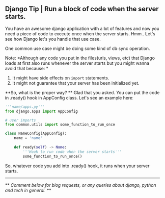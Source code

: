 ## Django Tip | Run a block of code when the server starts.

You have an awesome django application with a lot of features and now you need a piece of code to execute once when the server starts. Hmm.. Let's see how Django let's you handle that use case. 

One common use case might be doing some kind of db sync operation.

Note: *Although any code you put in the files(urls, views, etc) that Django loads at first also runs whenever the server starts but you might wanna avoid that because: *
1. It might have side effects on `import` statements.
2. It might not guarantee that your server has been initialized yet.

**So, what is the proper way? **
Glad that you asked. You can put the code in .ready() hook in AppConfig class. 
Let's see an example here:


```py
'''name/apps.py'''
from django.apps import AppConfig

# user imports
from common.utils import some_function_to_run_once

class NameConfig(AppConfig):
    name = 'name'
    
    def ready(self) -> None:
     	'''Hook to run code when the server starts'''
        some_function_to_run_once()
``` 

So, whatever code you add into .ready() hook, it runs when your server starts. 

<hr />

** *Comment below for blog requests, or any queries about django, python and tech in general.* **